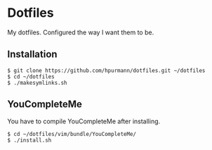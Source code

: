 Dotfiles
========

My dotfiles. Configured the way I want them to be.

## Installation

```
$ git clone https://github.com/hpurmann/dotfiles.git ~/dotfiles
$ cd ~/dotfiles
$ ./makesymlinks.sh
```

## YouCompleteMe

You have to compile YouCompleteMe after installing.

```
$ cd ~/dotfiles/vim/bundle/YouCompleteMe/
$ ./install.sh
```
